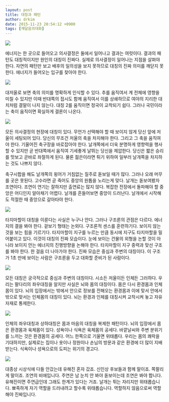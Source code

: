 ```yaml
---
layout: post
title: 대칭과 패턴
author: drkim
date: 2015-11-23 20:54:12 +0900
tags: [깨달음의대화]
---
```




![](/files/attach/images/198/388/641/71.jpg) 



에너지는 한 곳으로 들어오고 의사결정은 둘에서 일어나고 결과는 여럿이다. 결과의 패턴도 대칭적이지만 원인의 대칭이 진짜다. 실제로 의사결정이 일어나는 지점을 살펴야 한다. 자연의 패턴만 보고 배후의 일의성을 보지 못하므로 대칭의 진짜 의미를 깨닫지 못한다. 에너지가 들어오는 입구를 찾아야 한다. 

  


  


![](/files/attach/images/198/388/641/72.jpg)

  


대저울로 보면 축의 의미를 명확하게 인식할 수 있다. 추를 움직여서 계 전체에 영향을 미칠 수 있지만 이때 반대쪽의 접시도 함께 움직여서 이를 상쇄하므로 여야의 지리한 대치처럼 결말이 나지 않는다. 대칭 2를 움직이면 정국이 교착되기 쉽다. 그러나 국민이라는 축이 움직이면 확실하게 결론이 나온다.   


  


![](/files/attach/images/198/388/641/73.jpg)

  


모든 의사결정의 현장에 대칭이 있다. 무언가 선택해야 할 때 보이지 않게 당신 앞에 저울이 세팅되어 있다. 당신의 무조건 저울의 축을 차지해야 한다. 그리고 그 축을 움직여야 한다. 기울어진 축구장을 바로잡아야 한다. 날개쪽에서 더욱 분명하게 영향력을 행사할 수 있지만 곧 반대쪽에서 움직여 기세좋게 날뛰는 당신을 제압한다. 당신은 짧은 승리를 맛보고 곧바로 좌절하게 된다. 물론 젊은이라면 튀기 위하여 일부러 날개쪽을 차지하는 것도 나쁘지 않다.

  


축구시합을 해도 날개쪽의 윙어가 거침없는 질주로 돋보일 때가 많다. 그러나 오래 머무를 곳은 못된다. 고수라면 곧 죽어도 중앙의 원톱을 노리는게 맞다. 날개는 돋보여봤자 조연이다. 조연이 연기는 잘하지만 출연료는 많지 않다. 복잡한 전장에서 돌파해야 할 중앙은 어디인지 알아채기 어렵다. 날개를 흔들어보면 중앙이 드러난다. 날개에서 시작해도 적절한 때 중앙으로 갈아타야 한다.   


  


![](/files/attach/images/198/388/641/1.jpg)

  


타지마할이 대칭을 이룬다는 사실은 누구나 안다. 그러나 구조론의 관점은 다르다. 에너지의 결을 봐야 한다. 겉보기 형태는 논외다. 구조론적 센스를 훈련하기다. 보이지 않는 것을 보는 힘을 기르기다. 타지마할이 지구를 누르는 만큼 동시에 지구도 타지마할을 밀어붙이고 있다. 이것이 대칭의 진짜 모습이다. 눈에 보이는 건물의 외형을 논할 것이 아니라 보이지 안는 에너지의 진행방향을 논해야 한다. 타지마할이 지구 중력과 맞선 구조를 봐야 한다. 한 걸음 더 나아가야 한다. 진짜 모습은 중심과 주변의 대칭이다. 이 구조가 1초 만에 보이는 사람은 구조론을 두고 대화할 준비가 된 사람이다.   


  


![](/files/attach/images/198/388/641/2.jpg)

  


모든 대칭은 궁극적으로 중심과 주변의 대칭이다. 시소든 저울이든 인체든 그러하다. 우리는 팔다리의 좌우대칭을 알지만 사실은 뇌와 몸의 대칭이다. 몸은 다시 환경몸과 인체몸이 있다. 뇌의 입장에서는 밖에서 안으로 정보를 전해오는 환경몸과 이에 맞서 안에서 밖으로 맞서는 인체몸의 대칭이 있다. 뇌는 환경과 인체를 대칭시켜 교착시켜 놓고 자유자재로 통제한다.   


  


![](/files/attach/images/198/388/641/3.jpg)

  


인체의 좌우대칭과 상하대칭은 몸과 마음의 대칭을 복제한 패턴이다. 뇌의 입장에서 몸은 환경몸과 육체몸이 있다. 성욕이나 식욕은 육체몸의 공세다. 바깥날씨와 주변 분위기를 느끼는 것은 환경몸의 공세다. 어느 한쪽으로 기울면 위태롭다. 우리는 몸의 쾌락을 기대하지만, 실제로는 집이나 옷이나 정원이나 손님의 방문과 같은 환경에 더 많이 지배받는다. 식욕이나 성욕으로의 도피는 위기의 경고다.   


  


  


  



![](/files/attach/images/198/388/641/DSC01488.JPG)   


  


대종상 시상식에 다들 안갔는데 유해진 혼자 갔죠. 신인상 후보들과 함께 말이죠. 쪽팔리게 말이죠. 조연의 비애입니다. 주연은 남 눈치 안 봐야 돋보이는데 조연은 봐야 합니다. 유해진이면 주연급인데 그래도 한계가 있다는 거죠. 날개는 튀는 자리지만 위태롭습니다. 뾰족하게 자기 역할을 드러내려고 할수록 위태롭습니다. 역할하지 않음으로써 역할해야 진짜입니다.